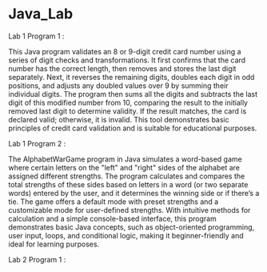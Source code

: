 # Java_Lab
Lab 1 Program 1 :

This Java program validates an 8 or 9-digit credit card number using a series of digit checks and transformations. It first confirms that the card number has the correct length, then removes and stores the last digit separately. Next, it reverses the remaining digits, doubles each digit in odd positions, and adjusts any doubled values over 9 by summing their individual digits. The program then sums all the digits and subtracts the last digit of this modified number from 10, comparing the result to the initially removed last digit to determine validity. If the result matches, the card is declared valid; otherwise, it is invalid. This tool demonstrates basic principles of credit card validation and is suitable for educational purposes.

Lab 1 Program 2 :

The AlphabetWarGame program in Java simulates a word-based game where certain letters on the "left" and "right" sides of the alphabet are assigned different strengths. The program calculates and compares the total strengths of these sides based on letters in a word (or two separate words) entered by the user, and it determines the winning side or if there’s a tie. The game offers a default mode with preset strengths and a customizable mode for user-defined strengths. With intuitive methods for calculation and a simple console-based interface, this program demonstrates basic Java concepts, such as object-oriented programming, user input, loops, and conditional logic, making it beginner-friendly and ideal for learning purposes.

Lab 2 Program 1 :

